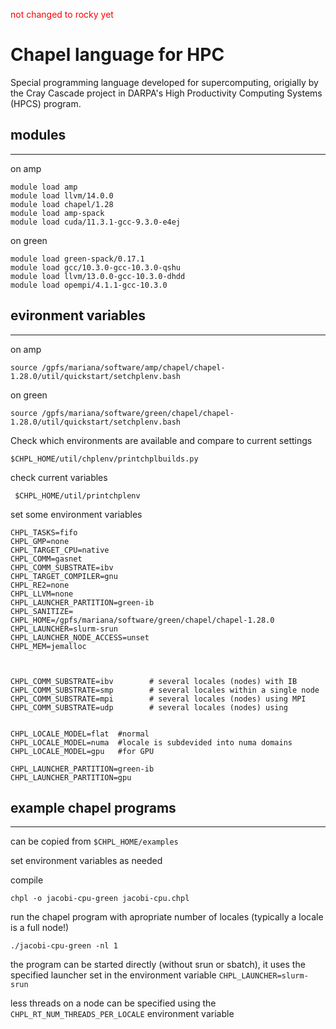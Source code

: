 <span style="color:red">not changed to rocky yet</span>

# Chapel language for HPC


Special programming language developed for supercomputing, origially by the Cray Cascade project in DARPA's High Productivity Computing Systems (HPCS) program.


## modules

---

on amp

    module load amp
    module load llvm/14.0.0
    module load chapel/1.28
    module load amp-spack
    module load cuda/11.3.1-gcc-9.3.0-e4ej


on green

    module load green-spack/0.17.1
    module load gcc/10.3.0-gcc-10.3.0-qshu
    module load llvm/13.0.0-gcc-10.3.0-dhdd
    module load opempi/4.1.1-gcc-10.3.0



## evironment variables

---

on amp

    source /gpfs/mariana/software/amp/chapel/chapel-1.28.0/util/quickstart/setchplenv.bash
    
on green

    source /gpfs/mariana/software/green/chapel/chapel-1.28.0/util/quickstart/setchplenv.bash



Check which environments are available and compare to current settings

    $CHPL_HOME/util/chplenv/printchplbuilds.py

check current variables

     $CHPL_HOME/util/printchplenv

set some environment variables

    CHPL_TASKS=fifo
    CHPL_GMP=none
    CHPL_TARGET_CPU=native
    CHPL_COMM=gasnet
    CHPL_COMM_SUBSTRATE=ibv
    CHPL_TARGET_COMPILER=gnu
    CHPL_RE2=none
    CHPL_LLVM=none
    CHPL_LAUNCHER_PARTITION=green-ib
    CHPL_SANITIZE=
    CHPL_HOME=/gpfs/mariana/software/green/chapel/chapel-1.28.0
    CHPL_LAUNCHER=slurm-srun
    CHPL_LAUNCHER_NODE_ACCESS=unset
    CHPL_MEM=jemalloc



    CHPL_COMM_SUBSTRATE=ibv        # several locales (nodes) with IB
    CHPL_COMM_SUBSTRATE=smp        # several locales within a single node
    CHPL_COMM_SUBSTRATE=mpi        # several locales (nodes) using MPI
    CHPL_COMM_SUBSTRATE=udp        # several locales (nodes) using 


    CHPL_LOCALE_MODEL=flat  #normal
    CHPL_LOCALE_MODEL=numa  #locale is subdevided into numa domains
    CHPL_LOCALE_MODEL=gpu   #for GPU

    CHPL_LAUNCHER_PARTITION=green-ib
    CHPL_LAUNCHER_PARTITION=gpu


## example chapel programs

---

can be copied from `$CHPL_HOME/examples`

set environment variables as needed

compile

    chpl -o jacobi-cpu-green jacobi-cpu.chpl

run the chapel program with apropriate number of locales (typically a locale is a full node!)

    ./jacobi-cpu-green -nl 1

the program can be started directly (without srun or sbatch), it uses the specified launcher set in the environment variable `CHPL_LAUNCHER=slurm-srun`


less threads on a node can be specified using the `CHPL_RT_NUM_THREADS_PER_LOCALE` environment variable

